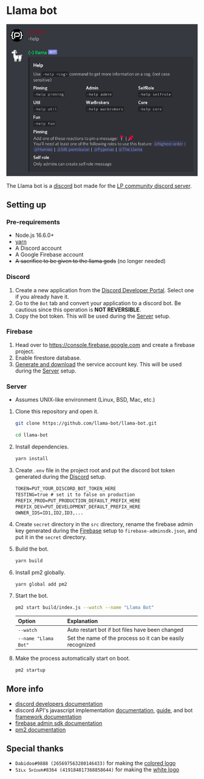 # Llama bot

![example image of bot usage](./.github/img/example.png)

The Llama bot is a [discord](https://discord.com) bot made for the
[LP community discord server](https://discord.gg/2fsar34APa).<br />

## Setting up

### Pre-requirements

- Node.js 16.6.0+
- [yarn](https://yarnpkg.com)
- A Discord account
- A Google Firebase account
- ~~A sacrifice to be given to the llama gods~~ (no longer needed)

### Discord

1. Create a new application from the [Discord Developer Portal](https://discord.com/developers/applications). Select one if you already have it.
2. Go to the `Bot` tab and convert your application to a discord bot. Be cautious since this operation is **NOT REVERSIBLE**.
3. Copy the bot token. This will be used during the [Server](#server) setup.

### Firebase

1. Head over to https://console.firebase.google.com and create a firebase project.
2. Enable firestore database.
3. [Generate and download](https://console.firebase.google.com/project/_/settings/serviceaccounts/adminsdk) the service account key.
   This will be used during the [Server](#server) setup.

### Server

- Assumes UNIX-like environment (Linux, BSD, Mac, etc.)

1. Clone this repository and open it.

   ```bash
   git clone https://github.com/llama-bot/llama-bot.git
   ```

   ```bash
   cd llama-bot
   ```

2. Install dependencies.

   ```bash
   yarn install
   ```

3. Create `.env` file in the project root and put the discord bot token generated during the [Discord](#discord) setup.

   ```dosini
   TOKEN=PUT_YOUR_DISCORD_BOT_TOKEN_HERE
   TESTING=true # set it to false on production
   PREFIX_PROD=PUT_PRODUCTION_DEFAULT_PREFIX_HERE
   PREFIX_DEV=PUT_DEVELOPMENT_DEFAULT_PREFIX_HERE
   OWNER_IDS=ID1,ID2,ID3,...
   ```

4. Create `secret` directory in the `src` directory,
   rename the firebase admin key generated during the [Firebase](#firebase) setup to `firebase-adminsdk.json`,
   and put it in the `secret` directory.

5. Build the bot.

   ```bash
   yarn build
   ```

6. Install pm2 globally.

   ```bash
   yarn global add pm2
   ```

7. Start the bot.

   ```bash
   pm2 start build/index.js --watch --name "Llama Bot"
   ```

   | Option               | Explanation                                                |
   | -------------------- | ---------------------------------------------------------- |
   | `--watch`            | Auto restart bot if bot files have been changed            |
   | `--name "Llama Bot"` | Set the name of the process so it can be easily recognized |

8. Make the process automatically start on boot.

   ```bash
   pm2 startup
   ```

## More info

- [discord developers documentation](https://discord.com/developers/docs)
- discord API's javascript implementation [documentation](https://discord.js.org/#/docs), [guide](https://discordjs.guide), and bot [framework documentation](https://sapphiredev.github.io/framework)
- [firebase admin sdk documentation](https://firebase.google.com/docs)
- [pm2 documentation](https://pm2.keymetrics.io/docs/usage/quick-start)

## Special thanks

- `Dabidoo#9888 (265697563280146433)` for making the [colored logo](./.github/img/logo.png)
- `Sɪʟᴋ Sᴘɪᴅᴇʀ#8364 (419184817368858644)` for making the [white logo](./.github/img/logo-white.png)

